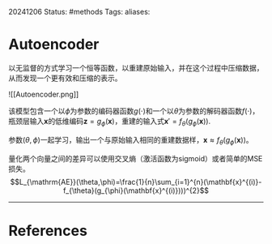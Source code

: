 20241206
Status: #methods
Tags: 
aliases: 
# Autoencoder
以无监督的方式学习一个恒等函数，以重建原始输入，并在这个过程中压缩数据，从而发现一个更有效和压缩的表示。

![[Autoencoder.png]]

该模型包含一个以$\phi$为参数的编码器函数$g(\cdot)$和一个以$\theta$为参数的解码器函数$f(\cdot)$，瓶颈层输入$\textbf{x}$的低维编码$\textbf{z}=g_\phi(\textbf{x})$，重建的输入式$\textbf{x}' = f_\theta(g_\phi(\textbf{x}))$.

参数$(\theta,\phi)$一起学习，输出一个与原始输入相同的重建数据样，$\textbf{x} \approx f_\theta(g_\phi(\textbf{x}))$。

量化两个向量之间的差异可以使用交叉熵（激活函数为sigmoid）或者简单的MSE损失。
$$L_{\mathrm{AE}}(\theta,\phi)=\frac{1}{n}\sum_{i=1}^{n}(\mathbf{x}^{(i)}-f_{\theta}(g_{\phi}(\mathbf{x}^{(i)})))^{2}$$

---
# References

